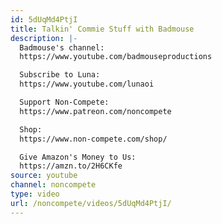 ```yaml
---
id: 5dUqMd4PtjI
title: Talkin' Commie Stuff with Badmouse
description: |-
  Badmouse's channel:
  https://www.youtube.com/badmouseproductions

  Subscribe to Luna:
  https://www.youtube.com/lunaoi

  Support Non-Compete:
  https://www.patreon.com/noncompete

  Shop:
  https://www.non-compete.com/shop/

  Give Amazon's Money to Us:
  https://amzn.to/2H6CKfe
source: youtube
channel: noncompete
type: video
url: /noncompete/videos/5dUqMd4PtjI/
---
```

